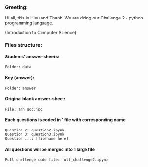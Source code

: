 ### Greeting:
Hi all, this is Hieu and Thanh. We are doing our Challenge 2 - python programming language.

(Introduction to Computer Science)

### Files structure:
#### Students' answer-sheets:
    Folder: data
#### Key (answer):
    Folder: answer
#### Original blank answer-sheet:
    File: anh_goc.jpg
#### Each questions is coded in 1 file with corresponding name
    Question 2: question2.ipynb
    Question 3: question3.ipynb
    Question ...: [filename here]

#### All questions will be merged into 1 large file
    Full challenge code file: full_challenge2.ipynb
